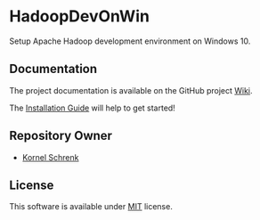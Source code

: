 # HadoopDevOnWin

Setup Apache Hadoop development environment on Windows 10.

## Documentation

The project documentation is available on the GitHub project [Wiki](https://github.com/kornel-schrenk/HadoopDevOnWin/wiki). 

The [Installation Guide](https://github.com/kornel-schrenk/HadoopDevOnWin/wiki/Installation-Guide) will help to get started!

## Repository Owner 

* [Kornel Schrenk](http://www.schrenk.hu)

## License

This software is available under [MIT](../master/LICENSE) license.